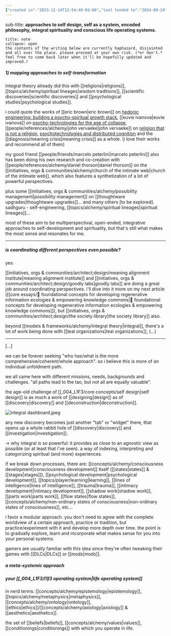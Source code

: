 ```yaml
---
{"created in":"2023-12-14T12:54:40-03:00","last tended to":"2024-09-24T16:19:46-03:00","dg-publish":true,"tags":["alchemy","essay","🌱"],"aliases":["🧘🏻‍♂️ a meta-system for modular self-development"],"notestage":["🌱"],"created":"2023-12-14T12:54:40.894-03:00","updated":"2024-12-23T14:29:18.547-03:00","permalink":"/core-essays/a-meta-system-for-modular-self-development-and-interoperability-across-philosophies-methodologies-and-perspectives/","dgPassFrontmatter":true}
---
```


sub-title: **approaches to self design, self as a system, encoded philosophy, integral spirituality and conscious life operating systems**.

```ad-warning
title: note
collapse: open
the contents of the writing below are currently haphazard, disjointed and all over the place. please proceed at your own risk. (*or don't.* feel free to come back later when it'll be hopefully updated and improved.)
```

##### 1) mapping approaches to self-transformation

integral theory already did this with [[religions\|religions]], [[topics/alchemy/spiritual lineages\|wisdom traditions]], [[scientific discoveries\|scientific discoveries]] and [[psychological studies\|psychological studies]].

i could quote the works of [[eric brown\|eric brown]] on [hedonic engineering: building a psycho-spiritual growth stack](https://seriousplay.substack.com/p/hedonic-engineering), [[euvie ivanova\|euvie ivanova]] on [psycho-technologies for the age of collapse](https://euvieivanova.substack.com/p/psycho-technologies-for-the-age-of), [[people/references/alchemy/john vervaeke\|john vervaeke]] on [religion that is not a religion](https://www.youtube.com/@johnvervaeke), [psychotechnologies and distributed cognition](https://www.youtube.com/watch?v=237-jbJfleY) and the [[diagnosis/meaning crisis\|meaning crisis]] as a whole. (i love their works and recommend all of them)

my good friend [[people/friends/marcelo peterlini\|marcelo peterlini]] also has been doing his own research and co-creation with [[people/references/alchemy/daniel thorson\|daniel thorson]] on the [[initiatives, orgs & communities/alchemy/church of the intimate web\|church of the intimate web]], which also features a synthetization of a lot of powerful perspectives.

plus some [[initiatives, orgs & communities/alchemy/possibility management\|possibility management]] on [[thoughtware upgrades\|thoughtware upgrades]]... and many others [to be explored]. sadhguru - self-engineering, [[topics/alchemy/spiritual lineages\|spiritual lineages]]...

most of these aim to be multiperspectival, open-ended, integrative approaches to self-development and spirituality, but that's still what makes the most sense and resonates for me.

---
##### is coordinating different perspectives even possible?

yes.

[[initiatives, orgs & communities/architect;design/meaning alignment institute\|meaning alignment institute]] and [[initiatives, orgs & communities/architect;design/goodly labs\|goodly labs]] are doing a great job around coordinating perspectives. i'll dive into it more on my next article ([[core essays/💭 foundational concepts for developing regenerative information ecologies & empowering knowledge commons\|💭 foundational concepts for developing regenerative information ecologies & empowering knowledge commons]]), but [[initiatives, orgs & communities/architect;design/the society library\|the society library]] also.

beyond [[models & frameworks/alchemy/integral theory\|integral]], there's a lot of work being done with [[teal organizations\|teal organizations]], (...)

---

[...]

we can be forever seeking "who has/what is the more comprehensive/coherent/whole approach". so i believe this is more of an individual unfoldment path.

we all came here with different missions, needs, backgrounds and challenges. "all paths lead to the tao, but not all are equally valuable".

the age-old challenge of [[_004_L1F3/core concepts/self design\|self design]] is as much a work of [[designing\|design]] as of [[discovery\|discovery]] and [[deconstruction\|deconstruction]].

![integral dashboard.jpeg](/img/user/images/interfaces%20&%20designs/integral%20dashboard.jpeg)

any new discovery becomes just another "tab" or "widget" there, that opens up a whole rabbit hole of [[discovery\|discovery]] and [[investigation\|investigation]].

-> why integral is so powerful: it provides as close to an agnostic view as possible (or at least that i've seen). a way of indexing, interpreting and categorizing spiritual (and more) experiences.

if we break down processes, there are: [[concepts/alchemy/consciousness development\|consciousness development]] itself ([[states\|states]] & [[stages\|stages]]), [[psychological development\|psychological development]], [[topics/player/learning\|learning]], [[lines of intelligence\|lines of intelligence]], [[trauma\|trauma]], [[intimacy development\|intimacy development]], [[shadow work\|shadow work]], [[parts work\|parts work]], [[flow states\|flow states]], [[concepts/alchemy/non-ordinary states of consciousness\|non-ordinary states of consciousness]], etc...

i favor a modular approach. you don't need to agree with the complete worldview of a certain approach, practice or tradition, but practice/experiment with it and develop more depth over time. the point is to gradually explore, learn and incorporate what makes sense for you into your personal systems.

gamers are usually familiar with this idea since they're often tweaking their games with [[DLCs\|DLCs]] or [[mods\|mods]].

##### a meta-systemic approach


##### your [[_004_L1F3/l1f3 operating system\|life operating system]]

in nerd terms: [[concepts/alchemy/epistemology\|epistemology]], [[topics/alchemy/metaphysics\|metaphysics]], [[concepts/alchemy/ontology\|ontology]], [[ethics\|ethics]]/[[concepts/alchemy/axiology\|axiology]] & [[aesthetics\|aesthetics]].

the set of [[beliefs\|beliefs]], [[concepts/alchemy/values\|values]], [[conditionings\|conditionings]] with which you operate in life.

